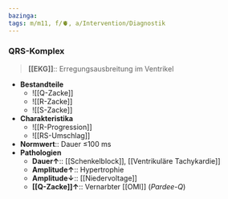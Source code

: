 ```yaml
---
bazinga: 
tags: m/m11, f/🫀, a/Intervention/Diagnostik
---
```

### QRS-Komplex
> **[[EKG]]**:: Erregungsausbreitung im Ventrikel
- **Bestandteile**
	- ![[Q-Zacke]]
	- ![[R-Zacke]]
	- ![[S-Zacke]]
- **Charakteristika**
	- ![[R-Progression]]
	- ![[RS-Umschlag]]
- **Normwert**:: Dauer ≤100 ms
- **Pathologien** 
	- **Dauer↑**:: [[Schenkelblock]], [[Ventrikuläre Tachykardie]]
	- **Amplitude↑**:: Hypertrophie
	- **Amplitude↓**:: [[Niedervoltage]]
	- **[[Q-Zacke]]↑**:: Vernarbter [[OMI]] (*Pardee-Q*)

